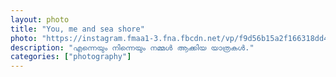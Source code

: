 ```yaml
---		
layout: photo
title: "You, me and sea shore"
photo: "https://instagram.fmaa1-3.fna.fbcdn.net/vp/f9d56b15a2f166318dd43d33e0da4ce5/5E5D745F/t51.2885-15/e35/72683354_149474539655905_185519207119218550_n.jpg?_nc_ht=instagram.fmaa1-3.fna.fbcdn.net&_nc_cat=101"
description: "എന്നെയും നിന്നെയും നമ്മൾ ആക്കിയ യാത്രകൾ."
categories: ["photography"]
---
```

